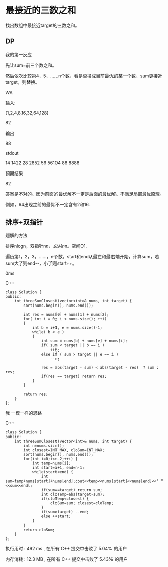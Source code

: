 # 最接近的三数之和

找出数组中最接近target的三数之和。

## DP
我的第一反应

先让sum=前三个数之和。

然后依次比较第4，5，……n个数，看是否换成目前最优的某一个数，sum更接近target，则替换。

WA

输入:

[1,2,4,8,16,32,64,128]

82

输出

88

stdout

14 1422 28 2852 56 56104 88 8888

预期结果

82

答案是不对的。因为前面的最优解不一定是后面的最优解。不满足局部最优原理。

例如，64出现之前的最优不一定含有2和16.

## 排序+双指针
题解的方法

排序nlogn，双指针n*n，总共n*n。空间O1.

遍历第1，2，3，……，n个数，start和end从最左和最右端开始，计算sum，若sum大了则end--，小了则start++。

0ms

C++
```
class Solution {
public:
    int threeSumClosest(vector<int>& nums, int target) {
        sort(nums.begin(), nums.end());   
        
        int res = nums[0] + nums[1] + nums[2]; 
        for( int i = 0; i < nums.size(); ++i)
        {
            int b = i+1, e = nums.size()-1;
            while( b < e )
            {
                int sum = nums[b] + nums[e] + nums[i];
                if( sum < target || b == i )
                    ++b;
                else if ( sum > target || e == i )
                    --e;

                res = abs(target - sum) < abs(target - res)  ? sum : res; 
                if(res == target) return res;
            }
        }

        return res;
    }
};
```

我 一模一样的思路

C++
```
class Solution {
public:
    int threeSumClosest(vector<int>& nums, int target) {
        int n=nums.size();
        int closest=INT_MAX, cloSum=INT_MAX;
        sort(nums.begin(), nums.end());
        for(int i=0;i<n-2;++i) {
            int temp=nums[i];
            int start=i+1, end=n-1;
            while(start<end) {
                int sum=temp+nums[start]+nums[end];cout<<temp<<nums[start]<<nums[end]<<" "<<sum<<endl;
                if(sum==target) return sum;
                int cloTemp=abs(target-sum);
                if(cloTemp<closest) {
                    cloSum=sum; closest=cloTemp;
                }
                if(sum>target) --end;
                else ++start;
            }
        }
        return cloSum;
    }
};
```
执行用时 :
492 ms
, 在所有 C++ 提交中击败了
5.04%
的用户

内存消耗 :
12.3 MB
, 在所有 C++ 提交中击败了
5.43%
的用户
